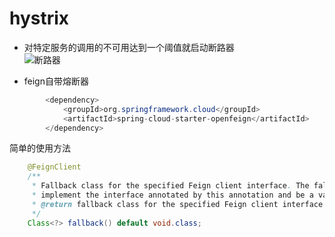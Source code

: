 # hystrix  
- 对特定服务的调用的不可用达到一个阈值就启动断路器  
![断路器](https://www.fangzhipeng.com/img/jianshu/2279594-8dcb1f208d62046f.png)  


- feign自带熔断器  
```java
        <dependency>
            <groupId>org.springframework.cloud</groupId>
            <artifactId>spring-cloud-starter-openfeign</artifactId>
        </dependency>
```  
简单的使用方法
```java
	@FeignClient
    /**
	 * Fallback class for the specified Feign client interface. The fallback class must
	 * implement the interface annotated by this annotation and be a valid spring bean.
	 * @return fallback class for the specified Feign client interface
	 */
	Class<?> fallback() default void.class;
```